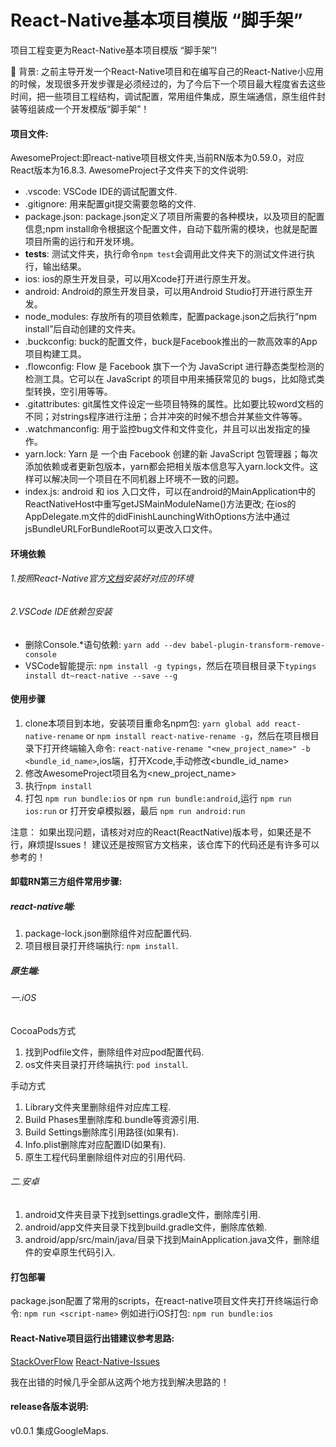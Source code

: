 # React-Native基本项目模版 “脚手架”

项目工程变更为React-Native基本项目模版 “脚手架”!

🎉 背景: 之前主导开发一个React-Native项目和在编写自己的React-Native小应用的时候，发现很多开发步骤是必须经过的，为了今后下一个项目最大程度省去这些时间，把一些项目工程结构，调试配置，常用组件集成，原生端通信，原生组件封装等组装成一个开发模版“脚手架”！


#### 项目文件:

AwesomeProject:即react-native项目根文件夹,当前RN版本为0.59.0，对应React版本为16.8.3.
AwesomeProject子文件夹下的文件说明:
-  .vscode: VSCode IDE的调试配置文件.
-  .gitignore: 用来配置git提交需要忽略的文件.
-  package.json: package.json定义了项目所需要的各种模块，以及项目的配置信息;npm install命令根据这个配置文件，自动下载所需的模块，也就是配置项目所需的运行和开发环境。
-  __tests__: 测试文件夹，执行命令`npm test`会调用此文件夹下的测试文件进行执行，输出结果。
-  ios: ios的原生开发目录，可以用Xcode打开进行原生开发。
-  android: Android的原生开发目录，可以用Android Studio打开进行原生开发。
-  node_modules: 存放所有的项目依赖库，配置package.json之后执行“npm install”后自动创建的文件夹。
-  .buckconfig: buck的配置文件，buck是Facebook推出的一款高效率的App项目构建工具。
-  .flowconfig: Flow 是 Facebook 旗下一个为 JavaScript 进行静态类型检测的检测工具。它可以在 JavaScript 的项目中用来捕获常见的 bugs，比如隐式类型转换，空引用等等。
-  .gitattributes: git属性文件设定一些项目特殊的属性。比如要比较word文档的不同；对strings程序进行注册；合并冲突的时候不想合并某些文件等等。
-  .watchmanconfig: 用于监控bug文件和文件变化，并且可以出发指定的操作。
-  yarn.lock: Yarn 是 一个由 Facebook 创建的新 JavaScript 包管理器；每次添加依赖或者更新包版本，yarn都会把相关版本信息写入yarn.lock文件。这样可以解决同一个项目在不同机器上环境不一致的问题。
-  index.js: android 和 ios 入口文件，可以在android的MainApplication中的ReactNativeHost中重写getJSMainModuleName()方法更改; 在ios的AppDelegate.m文件的didFinishLaunchingWithOptions方法中通过jsBundleURLForBundleRoot可以更改入口文件。


#### 环境依赖
###### 1.按照React-Native官方[文档](https://facebook.github.io/react-native/docs/getting-started "文档")安装好对应的环境

###### 2.VSCode IDE依赖包安装
- 删除Console.*语句依赖: `yarn add --dev babel-plugin-transform-remove-console`
- VSCode智能提示: `npm install -g typings`，然后在项目根目录下`typings install dt~react-native --save --g`



#### 使用步骤
1. clone本项目到本地，安装项目重命名npm包: `yarn global add react-native-rename` or `npm install react-native-rename -g`，然后在项目根目录下打开终端输入命令: `react-native-rename "<new_project_name>" -b <bundle_id_name>`,ios端，打开Xcode,手动修改<bundle_id_name>
2. 修改AwesomeProject项目名为<new_project_name>
3. 执行`npm install`
4. 打包 `npm run bundle:ios` or `npm run bundle:android`,运行 `npm run ios:run` or 打开安卓模拟器，最后 `npm run android:run`

注意： 
如果出现问题，请核对对应的React(ReactNative)版本号，如果还是不行，麻烦提Issues！ 
建议还是按照官方文档来，该仓库下的代码还是有许多可以参考的！




#### 卸载RN第三方组件常用步骤:

##### react-native端:
1. package-lock.json删除组件对应配置代码.
2. 项目根目录打开终端执行: `npm install`.



##### 原生端:

###### 一.iOS

CocoaPods方式
1. 找到Podfile文件，删除组件对应pod配置代码.
2. os文件夹目录打开终端执行: `pod install`.

手动方式
1.  Library文件夹里删除组件对应库工程.
2. Build Phases里删除库和.bundle等资源引用.
3. Build Settings删除库引用路径(如果有).
4.  Info.plist删除库对应配置ID(如果有).
5. 原生工程代码里删除组件对应的引用代码.


###### 二.安卓
1. android文件夹目录下找到settings.gradle文件，删除库引用.
2. android/app文件夹目录下找到build.gradle文件，删除库依赖.
3. android/app/src/main/java/目录下找到MainApplication.java文件，删除组件的安卓原生代码引入.


#### 打包部署
package.json配置了常用的scripts，在react-native项目文件夹打开终端运行命令: `npm run <script-name>`
例如进行iOS打包: `npm run bundle:ios`


#### React-Native项目运行出错建议参考思路:
[StackOverFlow](https://stackoverflow.com/questions/tagged/react-native "StackOverFlow")
[React-Native-Issues](https://github.com/facebook/react-native/issues "React-Native-Issues")

我在出错的时候几乎全部从这两个地方找到解决思路的！








#### release各版本说明:

v0.0.1 集成GoogleMaps.








